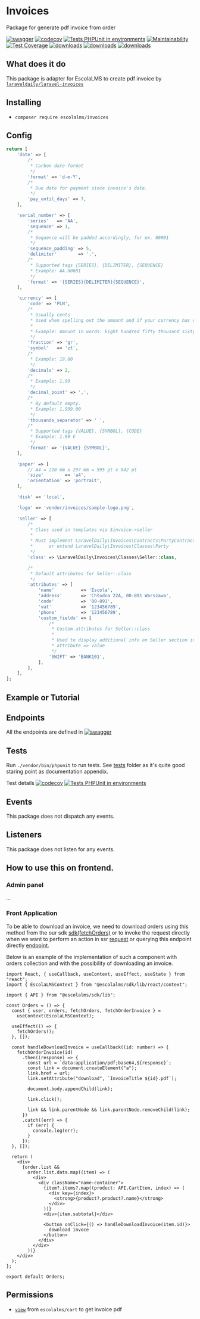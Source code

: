 # Invoices

Package for generate pdf invoice from order

[![swagger](https://img.shields.io/badge/documentation-swagger-green)](https://escolalms.github.io/Invoices/)
[![codecov](https://codecov.io/gh/EscolaLMS/Invoices/branch/main/graph/badge.svg?token=O91FHNKI6R)](https://codecov.io/gh/EscolaLMS/Invoices)
[![Tests PHPUnit in environments](https://github.com/EscolaLMS/Invoices/actions/workflows/test.yml/badge.svg)](https://github.com/EscolaLMS/Invoices/actions/workflows/test.yml)
[![Maintainability](https://api.codeclimate.com/v1/badges/60eb83351d2d550c15cb/maintainability)](https://codeclimate.com/github/EscolaLMS/Invoices/maintainability)
[![Test Coverage](https://api.codeclimate.com/v1/badges/60eb83351d2d550c15cb/test_coverage)](https://codeclimate.com/github/EscolaLMS/Invoices/test_coverage)
[![downloads](https://img.shields.io/packagist/dt/escolalms/invoices)](https://packagist.org/packages/escolalms/invoices)
[![downloads](https://img.shields.io/packagist/v/escolalms/invoices)](https://packagist.org/packages/escolalms/invoices)
[![downloads](https://img.shields.io/packagist/l/escolalms/invoices)](https://packagist.org/packages/escolalms/invoices)

## What does it do

This package is adapter for EscolaLMS to create pdf invoice by <a href="https://github.com/LaravelDaily/laravel-invoices" target="_blank">`laraveldaily/laravel-invoices`</a>

## Installing

- `composer require escolalms/invoices`

## Config

```php
return [
    'date' => [
        /*
         * Carbon date format
         */
        'format' => 'd-m-Y',
        /*
         * Due date for payment since invoice's date.
         */
        'pay_until_days' => 7,
    ],

    'serial_number' => [
        'series'   => 'AA',
        'sequence' => 1,
        /*
         * Sequence will be padded accordingly, for ex. 00001
         */
        'sequence_padding' => 5,
        'delimiter'        => '.',
        /*
         * Supported tags {SERIES}, {DELIMITER}, {SEQUENCE}
         * Example: AA.00001
         */
        'format' => '{SERIES}{DELIMITER}{SEQUENCE}',
    ],

    'currency' => [
        'code' => 'PLN',
        /*
         * Usually cents
         * Used when spelling out the amount and if your currency has decimals.
         *
         * Example: Amount in words: Eight hundred fifty thousand sixty-eight EUR and fifteen ct.
         */
        'fraction' => 'gr',
        'symbol'   => 'zł',
        /*
         * Example: 19.00
         */
        'decimals' => 2,
        /*
         * Example: 1.99
         */
        'decimal_point' => ',',
        /*
         * By default empty.
         * Example: 1,999.00
         */
        'thousands_separator' => ' ',
        /*
         * Supported tags {VALUE}, {SYMBOL}, {CODE}
         * Example: 1.99 €
         */
        'format' => '{VALUE} {SYMBOL}',
    ],

    'paper' => [
        // A4 = 210 mm x 297 mm = 595 pt x 842 pt
        'size'        => 'a4',
        'orientation' => 'portrait',
    ],

    'disk' => 'local',

    'logo' => 'vendor/invoices/sample-logo.png',

    'seller' => [
        /*
         * Class used in templates via $invoice->seller
         *
         * Must implement LaravelDaily\Invoices\Contracts\PartyContract
         *      or extend LaravelDaily\Invoices\Classes\Party
         */
        'class' => \LaravelDaily\Invoices\Classes\Seller::class,

        /*
         * Default attributes for Seller::class
         */
        'attributes' => [
            'name'          => 'Escola',
            'address'       => 'Chłodna 22A, 00-891 Warszawa',
            'code'          => '00-891',
            'vat'           => '123456789',
            'phone'         => '123456789',
            'custom_fields' => [
                /*
                 * Custom attributes for Seller::class
                 *
                 * Used to display additional info on Seller section in invoice
                 * attribute => value
                 */
                'SWIFT' => 'BANK101',
            ],
        ],
    ],
];
```

## Example or Tutorial

## Endpoints

All the endpoints are defined in [![swagger](https://img.shields.io/badge/documentation-swagger-green)](https://escolalms.github.io/Invoices/)

## Tests

Run `./vendor/bin/phpunit` to run tests. See [tests](https://github.com/EscolaLMS/Invoices/tree/main/tests) folder as it's quite good staring point as documentation appendix.

Test details [![codecov](https://codecov.io/gh/EscolaLMS/Invoices/branch/main/graph/badge.svg?token=O91FHNKI6R)](https://codecov.io/gh/EscolaLMS/Invoices) [![Tests PHPUnit in environments](https://github.com/EscolaLMS/Invoices/actions/workflows/test.yml/badge.svg)](https://github.com/EscolaLMS/Invoices/actions/workflows/test.yml)

## Events

This package does not dispatch any events.

## Listeners

This package does not listen for any events.

## How to use this on frontend.

### Admin panel

...

### Front Application

To be able to download an invoice, we need to download orders using this method from the our sdk [sdk(fetchOrders)](https://github.com/EscolaLMS/sdk/blob/main/src/react/context/index.tsx#L1305) or to invoke the request directly when we want to perform an action in ssr [request](https://github.com/EscolaLMS/sdk/blob/main/src/services/cart.ts#L120) or querying this endpoint directly [endpoint](https://api-docs.wellms.io/#/Orders/8997737565f012fc6483d7874fed7375).

Below is an example of the implementation of such a component with orders collection and with the possibility of downloading an invoice.

```tsx
import React, { useCallback, useContext, useEffect, useState } from "react";
import { EscolaLMSContext } from "@escolalms/sdk/lib/react/context";

import { API } from "@escolalms/sdk/lib";

const Orders = () => {
  const { user, orders, fetchOrders, fetchOrderInvoice } =
    useContext(EscolaLMSContext);

  useEffect(() => {
    fetchOrders();
  }, []);

  const handleDownloadInvoice = useCallback((id: number) => {
    fetchOrderInvoice(id)
      .then((response) => {
        const url = `data:application/pdf;base64,${response}`;
        const link = document.createElement("a");
        link.href = url;
        link.setAttribute("download", `InvoiceTitle ${id}.pdf`);

        document.body.appendChild(link);

        link.click();

        link && link.parentNode && link.parentNode.removeChild(link);
      })
      .catch((err) => {
        if (err) {
          console.log(err);
        }
      });
  }, []);

  return (
    <div>
      {order.list &&
        order.list.data.map((item) => (
          <div>
            <div className="name-container">
              {item?.items?.map((product: API.CartItem, index) => (
                <div key={index}>
                  <strong>{product?.product?.name}</strong>
                </div>
              ))}
              <div>{item.subtotal}</div>

              <button onClick={() => handleDownloadInvoice(item.id)}>
                download invoce
              </button>
            </div>
          </div>
        ))}
    </div>
  );
};

export default Orders;
```

## Permissions

- <a href="https://i.imgur.com/AoXsisJ.png">`view`</a> from `escolalms/cart` to get invoice pdf
